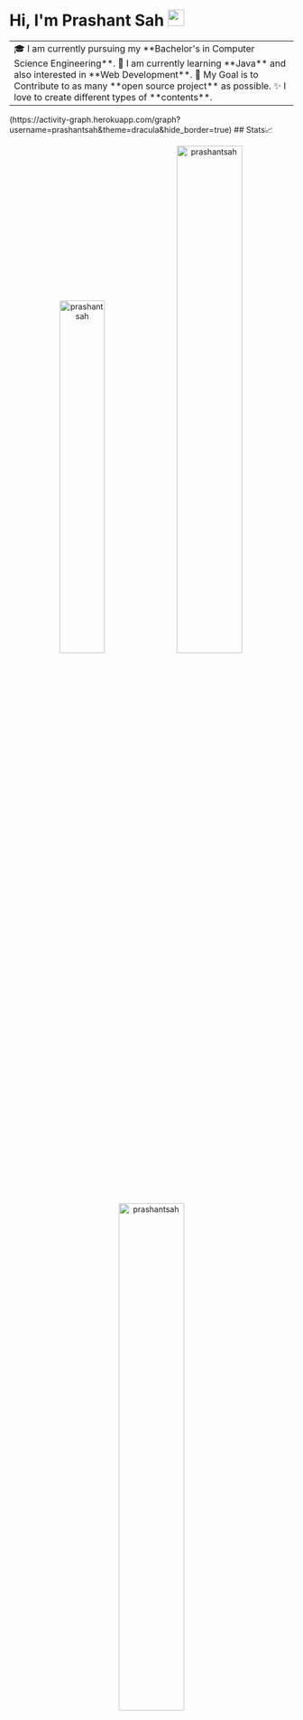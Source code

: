 # Hi, I'm Prashant Sah <img src="https://github.com/TheDudeThatCode/TheDudeThatCode/blob/master/Assets/Hi.gif" width="29px">

<!--
**prashantsah/prashantsah** is a ✨ _special_ ✨ repository because its `README.md` (this file) appears on your GitHub profile.

Here are some ideas to get you started:

- 🔭 I’m currently working on ...
- 🌱 I’m currently learning ...
- 👯 I’m looking to collaborate on ...
- 🤔 I’m looking for help with ...
- 💬 Ask me about ...
- 📫 How to reach me: ...
- 😄 Pronouns: ...
- ⚡ Fun fact: ...
-->
<table>
<tr>
  <td valign="center">
    🎓 I am currently pursuing my **Bachelor's in Computer Science Engineering**.
    🌱 I am currently learning **Java** and also interested in **Web Development**.
    🎯 My Goal is to Contribute to as many **open source project** as possible.
    ✨ I love to create different types of **contents**.
    </td >

</tr>
</table>
<!--# replace username with your own or change theme ![GitHub Activity Graph]-->
(https://activity-graph.herokuapp.com/graph?username=prashantsah&theme=dracula&hide_border=true)
<!--# replace username with your own or change theme -->
## Stats📈 <p align="center"> <img width="40%" src="https://github-readme-stats.vercel.app/api/top-langs?username=prashantsah&show_icons=true&theme=dracula&title_color=ff8000&text_color=ffffff&bg_color=6a6a6a&locale=en&layout=compact&hide_border=true" alt="prashantsah" />  <img width="48%" src="https://github-readme-stats.vercel.app/api?username=prashantsah&show_icons=true&theme=dracula&title_color=ff8000&text_color=ffffff&bg_color=6a6a6a&locale=en&hide_border=true" alt="prashantsah" /> <img width="48%" src="https://github-readme-streak-stats.herokuapp.com/?user=prashantsah&theme=highcontrast&hide_border=true" alt="prashantsah" /> </p>

